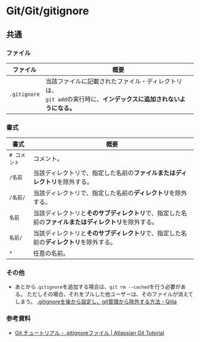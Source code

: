 # Git/Git/gitignore

## 共通

### ファイル

| ファイル     | 概要                                                         |
| ------------ | ------------------------------------------------------------ |
| `.gitignore` | 当該ファイルに記載されたファイル・ディレクトリは、<br />`git add`の実行時に、**インデックスに追加されないようになる。** |

### 書式

| 書式         | 概要                                                         |
| ------------ | ------------------------------------------------------------ |
| `# コメント` | コメント。                                                   |
| `/名前`      | 当該ディレクトリで、指定した名前の**ファイルまたはディレクトリ**を除外する。 |
| `/名前/`     | 当該ディレクトリで、指定した名前の**ディレクトリ**を除外する。 |
| `名前`       | 当該ディレクトリと**そのサブディレクトリ**で、指定した名前の**ファイルまたはディレクトリ**を除外する。 |
| `名前/`      | 当該ディレクトリと**そのサブディレクトリ**で、指定した名前の**ディレクトリ**を除外する。 |
| `*`          | 任意の名前。                                                 |

### その他

- あとから`.gitignore`を追加する場合は、`git rm --cached`を行う必要がある。
  ただしその場合、それをプルした他ユーザーは、そのファイルが消えてしまう。
  [.gitignoreを後から設定し、git管理から除外する方法 - Qiita](https://qiita.com/yutosa3/items/25ab031c8061e8c9a4c4)

### 参考資料

- [Git チュートリアル - .gitignoreファイル | Atlassian Git Tutorial](https://www.atlassian.com/ja/git/tutorials/saving-changes/gitignore)
